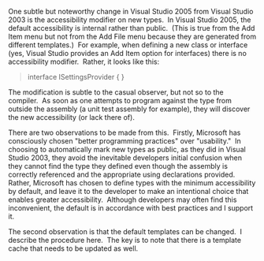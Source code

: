 
One subtle but noteworthy change in Visual Studio 2005 from Visual Studio 2003 is the accessibility modifier on new types.  In Visual Studio 2005, the default accessibility is internal rather than public.  (This is true from the Add Item menu but not from the Add File menu because they are generated from different templates.)  For example, when defining a new class or interface (yes, Visual Studio provides an Add Item option for interfaces) there is no accessibility modifier.  Rather, it looks like this:

> interface ISettingsProvider { }

The modification is subtle to the casual observer, but not so to the compiler.  As soon as one attempts to program against the type from outside the assembly (a unit test assembly for example), they will discover the new accessibility (or lack there of).

There are two observations to be made from this.  Firstly, Microsoft has consciously chosen "better programming practices" over "usability."  In choosing to automatically mark new types as public, as they did in Visual Studio 2003, they avoid the inevitable developers initial confusion when they cannot find the type they defined even though the assembly is correctly referenced and the appropriate using declarations provided.  Rather, Microsoft has chosen to define types with the minimum accessibility by default, and leave it to the developer to make an intentional choice that enables greater accessibility.  Although developers may often find this inconvenient, the default is in accordance with best practices and I support it.

The second observation is that the default templates can be changed.  I describe the procedure here.  The key is to note that there is a template cache that needs to be updated as well.
